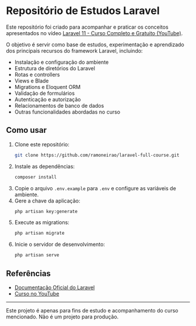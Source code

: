 # Repositório de Estudos Laravel

Este repositório foi criado para acompanhar e praticar os conceitos apresentados no vídeo [Laravel 11 - Curso Completo e Gratuito (YouTube)](https://www.youtube.com/watch?v=0M84Nk7iWkA&t=2587s).

O objetivo é servir como base de estudos, experimentação e aprendizado dos principais recursos do framework Laravel, incluindo:

- Instalação e configuração do ambiente
- Estrutura de diretórios do Laravel
- Rotas e controllers
- Views e Blade
- Migrations e Eloquent ORM
- Validação de formulários
- Autenticação e autorização
- Relacionamentos de banco de dados
- Outras funcionalidades abordadas no curso

## Como usar

1. Clone este repositório:
   ```sh
   git clone https://github.com/ramoneirao/laravel-full-course.git
   ```
2. Instale as dependências:
   ```sh
   composer install
   ```
3. Copie o arquivo `.env.example` para `.env` e configure as variáveis de ambiente.
4. Gere a chave da aplicação:
   ```sh
   php artisan key:generate
   ```
5. Execute as migrations:
   ```sh
   php artisan migrate
   ```
6. Inicie o servidor de desenvolvimento:
   ```sh
   php artisan serve
   ```

## Referências

- [Documentação Oficial do Laravel](https://laravel.com/docs)
- [Curso no YouTube](https://youtu.be/0M84Nk7iWkA?si=6_K381z_WpMiXpcxs)

---

Este projeto é apenas para fins de estudo e acompanhamento do curso mencionado. Não é um projeto para produção.

